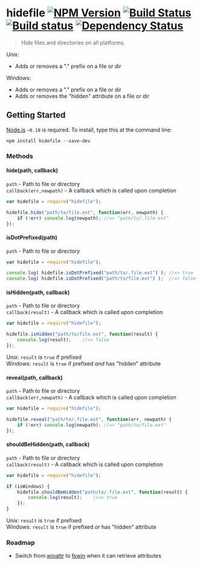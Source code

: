 # hidefile [![NPM Version](http://badge.fury.io/js/hidefile.svg)](http://badge.fury.io/js/hidefile) [![Build Status](https://secure.travis-ci.org/stevenvachon/hidefile.svg)](http://travis-ci.org/stevenvachon/hidefile) [![Build status](https://ci.appveyor.com/api/projects/status/n3obce2u8sbtu0ty)](https://ci.appveyor.com/project/stevenvachon/hidefile) [![Dependency Status](https://david-dm.org/stevenvachon/hidefile.svg)](https://david-dm.org/stevenvachon/hidefile)

> Hide files and directories on all platforms.

Unix:
* Adds or removes a "." prefix on a file or dir

Windows:
* Adds or removes a "." prefix on a file or dir
* Adds or removes the "hidden" attribute on a file or dir

## Getting Started

[Node.js](http://nodejs.org/) `~0.10` is required. To install, type this at the command line:
```
npm install hidefile --save-dev
```

### Methods

#### hide(path, callback)
`path` - Path to file or directory  
`callback(err,newpath)` - A callback which is called upon completion  
```js
var hidefile = require("hidefile");

hidefile.hide("path/to/file.ext", function(err, newpath) {
	if (!err) console.log(newpath);	//=> "path/to/.file.ext"
});
```

#### isDotPrefixed(path)
`path` - Path to file or directory  
```js
var hidefile = require("hidefile");

console.log( hidefile.isDotPrefixed("path/to/.file.ext") );	//=> true
console.log( hidefile.isDotPrefixed("path/to/file.ext") );	//=> false
```

#### isHidden(path, callback)
`path` - Path to file or directory  
`callback(result)` - A callback which is called upon completion  
```js
var hidefile = require("hidefile");

hidefile.isHidden("path/to/file.ext", function(result) {
	console.log(result);	//=> false
});
```
Unix: `result` is `true` if prefixed  
Windows: `result` is `true` if prefixed *and* has "hidden" attribute  

#### reveal(path, callback)
`path` - Path to file or directory  
`callback(err,newpath)` - A callback which is called upon completion  
```js
var hidefile = require("hidefile");

hidefile.reveal("path/to/.file.ext", function(err, newpath) {
	if (!err) console.log(newpath);	//=> "path/to/file.ext"
});
```

#### shouldBeHidden(path, callback)
`path` - Path to file or directory  
`callback(result)` - A callback which is called upon completion  
```js
var hidefile = require("hidefile");

if (isWindows) {
	hidefile.shouldBeHidden("path/to/.file.ext", function(result) {
		console.log(result);	//=> true
	});
}
```
Unix: `result` is `true` if prefixed  
Windows: `result` is `true` if prefixed *or* has "hidden" attribute  

### Roadmap
* Switch from [winattr](https://github.com/stevenvachon/winattr) to [fswin](https://github.com/xxoo/node-fswin) when it can retrieve attributes
